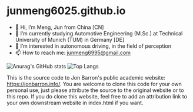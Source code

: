 # junmeng6025.github.io
- 👋 Hi, I’m Meng, Jun from China [CN]
- 🌱 I’m currently studying Automotive Engineering (M.Sc.) at Technical University of Munich (TUM) in Germany [DE]
- 👀 I’m interested in autonomous driving, in the field of perception
- 📫 How to reach me: junmeng6995@gmail.com

![Anurag's GitHub stats](https://github-readme-stats.vercel.app/api?username=junmeng6025&show_icons=true&hide=prs)
![Top Langs](https://github-readme-stats.vercel.app/api/top-langs/?username=junmeng6025&layout=compact&hide=jupyter%20notebook)

<!---
junmeng6025/junmeng6025 is a ✨ special ✨ repository because its `README.md` (this file) appears on your GitHub profile.
You can click the Preview link to take a look at your changes.
--->

This is the source code to Jon Barron's public academic website: https://jonbarron.info/. You are welcome to clone this code for your own personal use, just please attribute the source to the original website or to this repo. If you do clone this website, feel free to add an attribution link to your own downstream website in index.html if you want.

